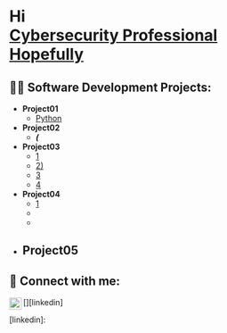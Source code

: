 <h1>Hi<br/><a href="">Cybersecurity Professional Hopefully</a></h1>

<h2>👨‍💻 Software Development Projects:</h2>

- <b>Project01</b>
  - [Python]()
- <b>Project02</b>
  - []() <b><i>(</b></i>
- <b>Project03</b>
  - [1]()
  - [2)]()
  - [3]()
  - [4]()
- <b>Project04</b>
  - [1]()
  - 
  - 
- <b>Project05</b>
  - 

<h2> 🤳 Connect with me:</h2>


[<img align="left" alt="JoshMadakor | LinkedIn" width="22px" src="https://cdn.jsdelivr.net/npm/simple-icons@v3/icons/linkedin.svg" />][linkedin]


[linkedin]: 
